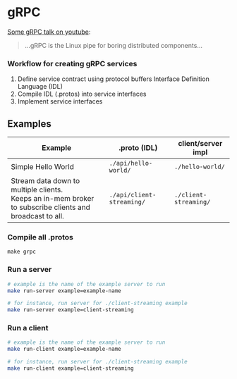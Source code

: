# gRPC

[Some gRPC talk on youtube](https://www.youtube.com/watch?v=J-NTfvYL_OE):
> ...gRPC is the Linux pipe for boring distributed components...

### Workflow for creating gRPC services

1. Define service contract using protocol buffers Interface Definition Language (IDL)
2. Compile IDL (.protos) into service interfaces
3. Implement service interfaces

## Examples

| Example  	| .proto (IDL) 	| client/server impl  	|
|---	|---	|---	|
| Simple Hello World  	| `./api/hello-world/`  	| `./hello-world/`  	|
| Stream data down to multiple clients. <br/> Keeps an in-mem broker to subscribe clients and broadcast to all. | `./api/client-streaming/`  	  | `./client-streaming/`  	|

### Compile all .protos

```
make grpc
```

### Run a server

``` bash
# example is the name of the example server to run
make run-server example=example-name

# for instance, run server for ./client-streaming example
make run-server example=client-streaming
```

### Run a client

``` bash
# example is the name of the example server to run
make run-client example=example-name

# for instance, run server for ./client-streaming example
make run-client example=client-streaming
```
